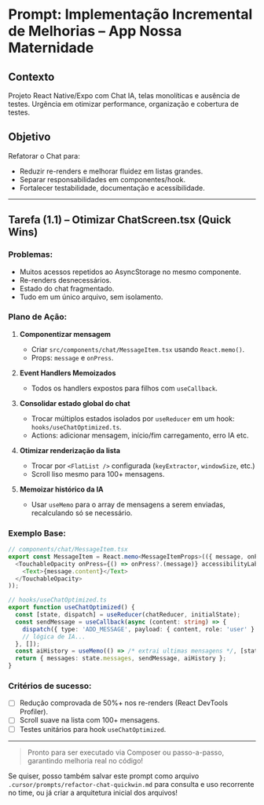 # Prompt: Implementação Incremental de Melhorias – App Nossa Maternidade

## Contexto

Projeto React Native/Expo com Chat IA, telas monolíticas e ausência de testes. Urgência em otimizar performance, organização e cobertura de testes.

## Objetivo

Refatorar o Chat para:

- Reduzir re-renders e melhorar fluidez em listas grandes.
- Separar responsabilidades em componentes/hook.
- Fortalecer testabilidade, documentação e acessibilidade.

---

## **Tarefa (1.1) – Otimizar ChatScreen.tsx (Quick Wins)**

### Problemas:

- Muitos acessos repetidos ao AsyncStorage no mesmo componente.
- Re-renders desnecessários.
- Estado do chat fragmentado.
- Tudo em um único arquivo, sem isolamento.

### Plano de Ação:

1. **Componentizar mensagem**
   - Criar `src/components/chat/MessageItem.tsx` usando `React.memo()`.
   - Props: `message` e `onPress`.

2. **Event Handlers Memoizados**
   - Todos os handlers expostos para filhos com `useCallback`.

3. **Consolidar estado global do chat**
   - Trocar múltiplos estados isolados por `useReducer` em um hook: `hooks/useChatOptimized.ts`.
   - Actions: adicionar mensagem, início/fim carregamento, erro IA etc.

4. **Otimizar renderização da lista**
   - Trocar por `<FlatList />` configurada (`keyExtractor`, `windowSize`, etc.)
   - Scroll liso mesmo para 100+ mensagens.

5. **Memoizar histórico da IA**
   - Usar `useMemo` para o array de mensagens a serem enviadas, recalculando só se necessário.

### Exemplo Base:

```typescript
// components/chat/MessageItem.tsx
export const MessageItem = React.memo<MessageItemProps>(({ message, onPress }) => (
  <TouchableOpacity onPress={() => onPress?.(message)} accessibilityLabel={`Mensagem de ${message.role}`}>
    <Text>{message.content}</Text>
  </TouchableOpacity>
));

// hooks/useChatOptimized.ts
export function useChatOptimized() {
  const [state, dispatch] = useReducer(chatReducer, initialState);
  const sendMessage = useCallback(async (content: string) => {
    dispatch({ type: 'ADD_MESSAGE', payload: { content, role: 'user' } });
    // lógica de IA...
  }, []);
  const aiHistory = useMemo(() => /* extrai ultimas mensagens */, [state.messages]);
  return { messages: state.messages, sendMessage, aiHistory };
}
```

### Critérios de sucesso:
- [ ] Redução comprovada de 50%+ nos re-renders (React DevTools Profiler).
- [ ] Scroll suave na lista com 100+ mensagens.
- [ ] Testes unitários para hook `useChatOptimized`.

---

> Pronto para ser executado via Composer ou passo-a-passo, garantindo melhoria real no código!

Se quiser, posso também salvar este prompt como arquivo `.cursor/prompts/refactor-chat-quickwin.md` para consulta e uso recorrente no time, ou já criar a arquitetura inicial dos arquivos!
